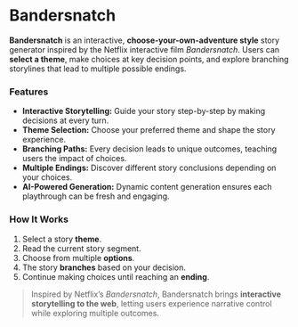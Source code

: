 # Bandersnatch

**Bandersnatch** is an interactive, **choose-your-own-adventure style** story generator inspired by the Netflix interactive film *Bandersnatch*. Users can **select a theme**, make choices at key decision points, and explore branching storylines that lead to multiple possible endings.

### Features

* **Interactive Storytelling:** Guide your story step-by-step by making decisions at every turn.
* **Theme Selection:** Choose your preferred theme and shape the story experience.
* **Branching Paths:** Every decision leads to unique outcomes, teaching users the impact of choices.
* **Multiple Endings:** Discover different story conclusions depending on your choices.
* **AI-Powered Generation:** Dynamic content generation ensures each playthrough can be fresh and engaging.

### How It Works

1. Select a story **theme**.
2. Read the current story segment.
3. Choose from multiple **options**.
4. The story **branches** based on your decision.
5. Continue making choices until reaching an **ending**.

> Inspired by Netflix’s *Bandersnatch*, Bandersnatch brings **interactive storytelling to the web**, letting users experience narrative control while exploring multiple outcomes.

